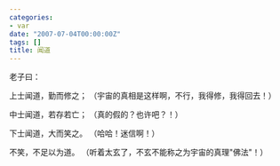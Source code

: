 ```yaml
---
categories:
- var
date: "2007-07-04T00:00:00Z"
tags: []
title: 闻道
---
```


老子曰：

  上士闻道，勤而修之； （宇宙的真相是这样啊，不行，我得修，我得回去！）

  中士闻道，若存若亡； （真的假的？也许吧？！）

  下士闻道，大而笑之。 （哈哈！迷信啊！）

  不笑，不足以为道。   （听着太玄了，不玄不能称之为宇宙的真理"佛法"！）
